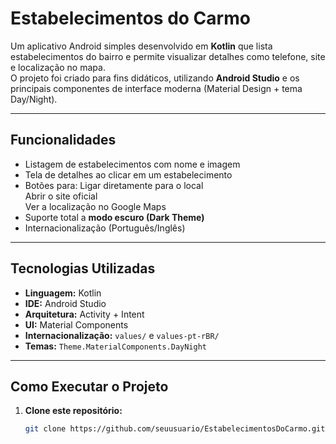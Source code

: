 # Estabelecimentos do Carmo

Um aplicativo Android simples desenvolvido em **Kotlin** que lista estabelecimentos do bairro e permite visualizar detalhes como telefone, site e localização no mapa.  
O projeto foi criado para fins didáticos, utilizando **Android Studio** e os principais componentes de interface moderna (Material Design + tema Day/Night).

---

## Funcionalidades

-  Listagem de estabelecimentos com nome e imagem  
-  Tela de detalhes ao clicar em um estabelecimento  
-  Botões para:
   Ligar diretamente para o local  
   Abrir o site oficial  
   Ver a localização no Google Maps  
-  Suporte total a **modo escuro (Dark Theme)**  
-  Internacionalização (Português/Inglês)

---

## Tecnologias Utilizadas

- **Linguagem:** Kotlin  
- **IDE:** Android Studio  
- **Arquitetura:** Activity + Intent  
- **UI:** Material Components  
- **Internacionalização:** `values/` e `values-pt-rBR/`  
- **Temas:** `Theme.MaterialComponents.DayNight`

---

## Como Executar o Projeto

1. **Clone este repositório:**
   ```bash
   git clone https://github.com/seuusuario/EstabelecimentosDoCarmo.git
